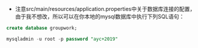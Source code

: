 - 注意src/main/resources/application.properties中关于数据库连接的配置，由于我不想改，所以可以在你本地的mysql数据库中执行下列SQL语句：
```sql
create database groupwork;
```
```sql
mysqladmin -u root -p password "ayc+2019"
```
